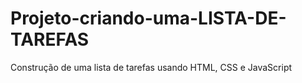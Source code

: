 # Projeto-criando-uma-LISTA-DE-TAREFAS
Construção de uma lista de tarefas usando HTML, CSS e JavaScript
